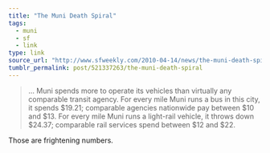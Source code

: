 ```yaml
---
title: "The Muni Death Spiral"
tags:
  - muni
  - sf
  - link
type: link
source_url: "http://www.sfweekly.com/2010-04-14/news/the-muni-death-spiral/"
tumblr_permalink: post/521337263/the-muni-death-spiral
---
```


>... Muni spends more to operate its vehicles than virtually any comparable transit agency. For every mile Muni runs a bus in this city, it spends $19.21; comparable agencies nationwide pay between $10 and $13. For every mile Muni runs a light-rail vehicle, it throws down $24.37; comparable rail services spend between $12 and $22.

Those are frightening numbers.
